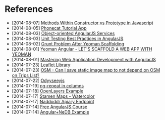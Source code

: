 # References

- [2014-08-07] [Methods Within Constructor vs Prototype in Javascript](http://thecodeship.com/web-development/methods-within-constructor-vs-prototype-in-javascript/)
- [2014-08-05] [Phonecat Tutorial App](https://docs.angularjs.org/tutorial)
- [2014-08-03] [Object-oriented AngularJS Services](http://blog.revolunet.com/blog/2014/02/14/angularjs-services-inheritance/)
- [2014-08-03] [Unit Testing Best Practices in AngularJS](http://andyshora.com/unit-testing-best-practices-angularjs.html)
- [2014-08-02] [Grunt Problem After Yeoman Scaffolding](http://stackoverflow.com/questions/18114666/grunt-fatal-error-unable-to-find-local-grunt-in-yeoman)
- [2014-08-01] [Yeoman Angular - LET'S SCAFFOLD A WEB APP WITH YEOMAN](http://yeoman.io/codelab.html)
- [2014-08-01] [Mastering Web Application Development with AngularJS](http://www.packtpub.com/angularjs-web-application-development/book?tag=dp/masteringwebwithangularjs-abr1/0913)
- [2014-07-23] [Leaflet Library](http://leafletjs.com/index.html)
- [2014-07-23] [OSM - Can I save static image map to not depend on OSM on Trips List?](http://wiki.openstreetmap.org/wiki/Static_map_images)
- [2014-07-22] [Odyyseeyjs](http://cartodb.github.io/odyssey.js/)
- [2014-07-19] [ng-repeat in columns](http://stackoverflow.com/questions/22021092/dynamic-column-lengths-with-ng-repeat-and-bootstrap)
- [2014-07-18] [OpenLayers Example](http://openlayers.org/dev/examples/)
- [2014-07-17] [Stamen Maps - Watercolor](http://maps.stamen.com/#toner/12/37.7706/-122.3782)
- [2014-07-17] [Naddoddr Apiary Endpoint](http://naddoddr.apiary.io/)
- [2014-07-14] [Free AngularJS Course](http://angular.codeschool.com/)
- [2014-07-14] [Angular+NeDB Example](http://www.phloxblog.in/single-page-application-angular-js-node-js-nedb-nedb-module/#.U8V-CY1_tLg)
